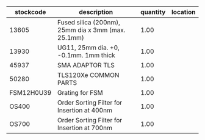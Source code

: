 |stockcode|description|quantity|location|
|---------|-----------|--------|--------|
|13605|Fused silica (200nm), 25mm dia x 3mm (max. 25.1mm)|1.00||
|13930|UG11, 25mm dia. +0, -0.1mm. 1mm thick|1.00||
|45937|SMA ADAPTOR TLS|1.00||
|50280|TLS120Xe COMMON PARTS|1.00||
|FSM12H0U39|Grating for FSM|1.00||
|OS400|Order Sorting Filter for Insertion at 400nm|1.00||
|OS700|Order Sorting Filter for Insertion at 700nm|1.00||
